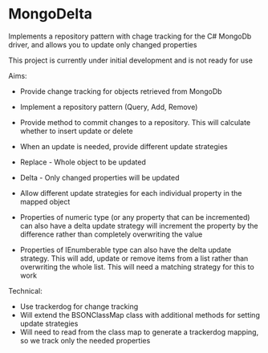 # MongoDelta
Implements a repository pattern with chage tracking for the C# MongoDb driver, and allows you to update only changed properties

This project is currently under initial development and is not ready for use

Aims:

-   Provide change tracking for objects retrieved from MongoDb
-   Implement a repository pattern (Query, Add, Remove)
-   Provide method to commit changes to a repository. This will calculate whether to insert update or delete
-   When an update is needed, provide different update strategies

-   Replace - Whole object to be updated
-   Delta - Only changed properties will be updated

-   Allow different update strategies for each individual property in the mapped object
-   Properties of numeric type (or any property that can be incremented) can also have a delta update strategy will increment the property by the difference rather than completely overwriting the value
-   Properties of IEnumberable type can also have the delta update strategy. This will add, update or remove items from a list rather than overwriting the whole list. This will need a matching strategy for this to work

Technical:

-   Use trackerdog for change tracking
-   Will extend the BSONClassMap class with additional methods for setting update strategies
-   Will need to read from the class map to generate a trackerdog mapping, so we track only the needed properties
